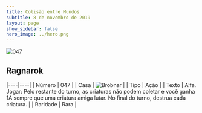```yaml
---
title: Colisão entre Mundos
subtitle: 8 de novembro de 2019
layout: page
show_sidebar: false
hero_image: ../hero.png
---
```


![047](https://cdn.keyforgegame.com/media/card_front/pt/452_047_74J4X26PXH7R_pt.png)

## Ragnarok

|----|----|
| Número | 047 |
| Casa | ![Brobnar](https://archonarcana.com/images/thumb/e/e0/Brobnar.png/22px-Brobnar.png "Brobnar") |
| Tipo | Ação |
| Texto | Alfa.  Jogar: Pelo restante do turno, as criaturas não podem coletar e você ganha 1A sempre que uma criatura amiga lutar.  No final do turno, destrua cada criatura. |
| Raridade | Rara |
